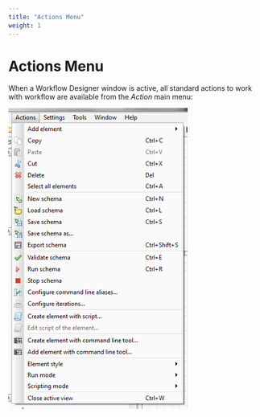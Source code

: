 ```yaml
---
title: "Actions Menu"
weight: 1
---
```



# Actions Menu

When a Workflow Designer window is active, all standard actions to work with workflow are available from the _Action_ main menu:

![](/images/1474807/2359305.png)
